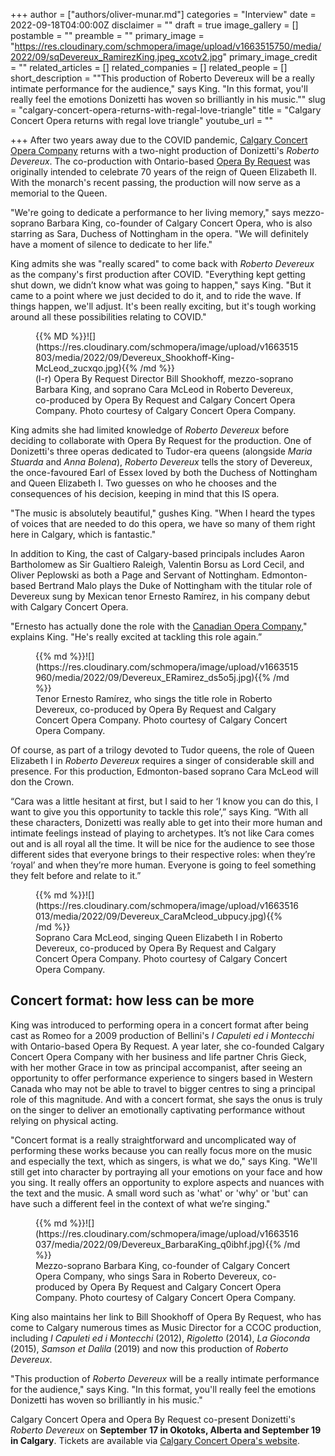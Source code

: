 +++
author = ["authors/oliver-munar.md"]
categories = "Interview"
date = 2022-09-18T04:00:00Z
disclaimer = ""
draft = true
image_gallery = []
postamble = ""
preamble = ""
primary_image = "https://res.cloudinary.com/schmopera/image/upload/v1663515750/media/2022/09/sqDevereux_RamirezKing.jpeg_xcotv2.jpg"
primary_image_credit = ""
related_articles = []
related_companies = []
related_people = []
short_description = "\"This production of Roberto Devereux will be a really intimate performance for the audience,\" says King. \"In this format, you'll really feel the emotions Donizetti has woven so brilliantly in his music.\""
slug = "calgary-concert-opera-returns-with-regal-love-triangle"
title = "Calgary Concert Opera returns with regal love triangle"
youtube_url = ""

+++
After two years away due to the COVID pandemic, [Calgary Concert Opera Company](https://calgaryconcertopera.com/) returns with a two-night production of Donizetti's _Roberto Devereux_. The co-production with Ontario-based [Opera By Request](/scene/companies/opera-by-request/) was originally intended to celebrate 70 years of the reign of Queen Elizabeth II. With the monarch's recent passing, the production will now serve as a memorial to the Queen.

"We're going to dedicate a performance to her living memory," says mezzo-soprano Barbara King, co-founder of Calgary Concert Opera, who is also starring as Sara, Duchess of Nottingham in the opera. "We will definitely have a moment of silence to dedicate to her life."

King admits she was "really scared" to come back with _Roberto Devereux_ as the company's first production after COVID. "Everything kept getting shut down, we didn’t know what was going to happen," says King. "But it came to a point where we just decided to do it, and to ride the wave. If things happen, we'll adjust. It's been really exciting, but it's tough working around all these possibilities relating to COVID."

<figure data-type="image">{{% MD %}}![](https://res.cloudinary.com/schmopera/image/upload/v1663515803/media/2022/09/Devereux_Shookhoff-King-McLeod_zucxqo.jpg){{% /md %}}

<figcaption>(l-r) Opera By Request Director Bill Shookhoff, mezzo-soprano Barbara King, and soprano Cara McLeod in Roberto Devereux, co-produced by Opera By Request and Calgary Concert Opera Company. Photo courtesy of Calgary Concert Opera Company.</figcaption>  
</figure>

King admits she had limited knowledge of _Roberto Devereux_ before deciding to collaborate with Opera By Request for the production. One of Donizetti's three operas dedicated to Tudor-era queens (alongside _Maria Stuarda_ and _Anna Bolena_), _Roberto Devereux_ tells the story of Devereux, the once-favoured Earl of Essex loved by both the Duchess of Nottingham and Queen Elizabeth I. Two guesses on who he chooses and the consequences of his decision, keeping in mind that this IS opera.

"The music is absolutely beautiful," gushes King. "When I heard the types of voices that are needed to do this opera, we have so many of them right here in Calgary, which is fantastic."

In addition to King, the cast of Calgary-based principals includes Aaron Bartholomew as Sir Gualtiero Raleigh, Valentin Borsu as Lord Cecil, and Oliver Peplowski as both a Page and Servant of Nottingham. Edmonton-based Bertrand Malo plays the Duke of Nottingham with the titular role of Devereux sung by Mexican tenor Ernesto Ramírez, in his company debut with Calgary Concert Opera.

"Ernesto has actually done the role with the [Canadian Opera Company](/scene/companies/canadian-opera-company/)," explains King. "He's really excited at tackling this role again.”

<figure data-type="image">{{% md %}}![](https://res.cloudinary.com/schmopera/image/upload/v1663515960/media/2022/09/Devereux_ERamirez_ds5o5j.jpg){{% /md %}}

<figcaption>Tenor Ernesto Ramírez, who sings the title role in Roberto Devereux, co-produced by Opera By Request and Calgary Concert Opera Company. Photo courtesy of Calgary Concert Opera Company.</figcaption>  
</figure>

Of course, as part of a trilogy devoted to Tudor queens, the role of Queen Elizabeth I in _Roberto Devereux_ requires a singer of considerable skill and presence. For this production, Edmonton-based soprano Cara McLeod will don the Crown.

“Cara was a little hesitant at first, but I said to her ‘I know you can do this, I want to give you this opportunity to tackle this role’,” says King. “With all these characters, Donizetti was really able to get into their more human and intimate feelings instead of playing to archetypes. It’s not like Cara comes out and is all royal all the time. It will be nice for the audience to see those different sides that everyone brings to their respective roles: when they’re ‘royal’ and when they’re more human. Everyone is going to feel something they felt before and relate to it.”

<figure data-type="image">{{% md %}}![](https://res.cloudinary.com/schmopera/image/upload/v1663516013/media/2022/09/Devereux_CaraMcleod_ubpucy.jpg){{% /md %}}

<figcaption>Soprano Cara McLeod, singing Queen Elizabeth I in Roberto Devereux, co-produced by Opera By Request and Calgary Concert Opera Company. Photo courtesy of Calgary Concert Opera Company.</figcaption>  
</figure>

## Concert format: how less can be more

King was introduced to performing opera in a concert format after being cast as Romeo for a 2009 production of Bellini's _I Capuleti ed i Montecchi_ with Ontario-based Opera By Request. A year later, she co-founded Calgary Concert Opera Company with her business and life partner Chris Gieck, with her mother Grace in tow as principal accompanist, after seeing an opportunity to offer performance experience to singers based in Western Canada who may not be able to travel to bigger centres to sing a principal role of this magnitude. And with a concert format, she says the onus is truly on the singer to deliver an emotionally captivating performance without relying on physical acting.

"Concert format is a really straightforward and uncomplicated way of performing these works because you can really focus more on the music and especially the text, which as singers, is what we do," says King. "We'll still get into character by portraying all your emotions on your face and how you sing. It really offers an opportunity to explore aspects and nuances with the text and the music. A small word such as 'what' or 'why' or 'but' can have such a different feel in the context of what we’re singing."

<figure data-type="image">{{% md %}}![](https://res.cloudinary.com/schmopera/image/upload/v1663516037/media/2022/09/Devereux_BarbaraKing_q0ibhf.jpg){{% /md %}}

<figcaption>Mezzo-soprano Barbara King, co-founder of Calgary Concert Opera Company, who sings Sara in Roberto Devereux, co-produced by Opera By Request and Calgary Concert Opera Company. Photo courtesy of Calgary Concert Opera Company.</figcaption>  
</figure>

King also maintains her link to Bill Shookhoff of Opera By Request, who has come to Calgary numerous times as Music Director for a CCOC production, including _I Capuleti ed i Montecchi_ (2012), _Rigoletto_ (2014), _La Gioconda_ (2015), _Samson et Dalila_ (2019) and now this production of _Roberto Devereux_.

"This production of _Roberto Devereux_ will be a really intimate performance for the audience," says King. "In this format, you'll really feel the emotions Donizetti has woven so brilliantly in his music."

Calgary Concert Opera and Opera By Request co-present Donizetti's _Roberto Devereux_ on **September 17 in Okotoks, Alberta and September 19 in Calgary**. Tickets are available via [Calgary Concert Opera's website](https://calgaryconcertopera.com/upcoming-events).